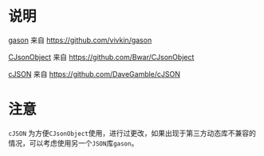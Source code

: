 # 说明

[gason](https://github.com/vivkin/gason) 来自 https://github.com/vivkin/gason

[CJsonObject](https://github.com/Bwar/CJsonObject) 来自 https://github.com/Bwar/CJsonObject

[cJSON](https://github.com/DaveGamble/cJSON) 来自 https://github.com/DaveGamble/cJSON

# 注意

`cJSON` 为方便`CJsonObject`使用，进行过更改，如果出现于第三方动态库不兼容的情况，可以考虑使用另一个`JSON`库`gason`。
